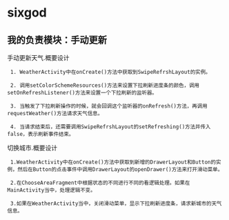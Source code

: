 # sixgod
## 我的负责模块：手动更新 ##
手动更新天气.概要设计 

     1. WeatherActivity中在onCreate()方法中获取到SwipeRefrshLayout的实例。 
     
     2. 调用setColorSchemeResources()方法来设置下拉刷新进度条的颜色，调用setOnRefreshListener()方法来设置一个下拉刷新的监听器。 
     
     3. 当触发了下拉刷新操作的时候，就会回调这个监听器的onRefresh()方法，再调用requestWeather()方法请求天气信息。 
     
     4. 当请求结束后，还需要调用SwipeRefrshLayout的setRefreshing()方法并传入false，表示刷新事件结束。

 
 
切换城市.概要设计 

     1.WeatherActivity中在onCreate()方法中获取到新增的DrawerLayout和Button的实例，然后在Button的点击事件中调用DrawerLayout的openDrawer()方法来打开滑动菜单。 
     
     2.在ChooseAreaFragment中根据状态的不同进行不同的看逻辑处理。如果在MainActivity当中，处理逻辑不变。 
     
     3.如果在WeatherActivity当中，关闭滑动菜单，显示下拉刷新进度条，请求新城市的天气信息。
